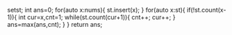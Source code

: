 set<int>st;
int ans=0;
for(auto x:nums){
st.insert(x);
}
for(auto x:st){
if(!st.count(x-1)){
int cur=x,cnt=1;
while(st.count(cur+1)){
cnt++;
cur++;
}
ans=max(ans,cnt);
}
}
return ans;